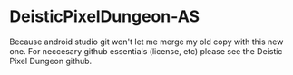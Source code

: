 # DeisticPixelDungeon-AS
Because android studio git won't let me merge my old copy with this new one.
For neccesary github essentials (license, etc) please see the Deistic Pixel Dungeon github.
